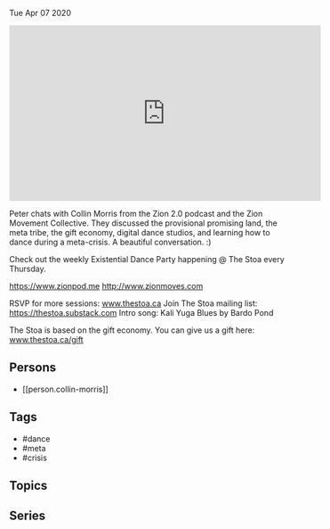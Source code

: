 



Tue Apr 07 2020

<iframe width="560" height="315" src="https://www.youtube.com/embed/jMClDJcTC30" title="Learning How to Dance During the Meta-Crisis w/ Collin Morris" frameborder="0" allow="accelerometer; autoplay; clipboard-write; encrypted-media; gyroscope; picture-in-picture" allowfullscreen ></iframe>

Peter chats with Collin Morris from the Zion 2.0 podcast and the Zion Movement Collective. They discussed the provisional promising land, the meta tribe, the gift economy, digital dance studios, and learning how to dance during a meta-crisis. A beautiful conversation. :)

Check out the weekly Existential Dance Party happening @ The Stoa every Thursday.

https://www.zionpod.me
http://www.zionmoves.com

RSVP for more sessions: www.thestoa.ca
Join The Stoa mailing list: https://thestoa.substack.com
Intro song: Kali Yuga Blues by Bardo Pond

The Stoa is based on the gift economy. You can give us a gift here: www.thestoa.ca/gift

## Persons

- [[person.collin-morris]]

## Tags

- #dance
- #meta
- #crisis

## Topics



## Series



